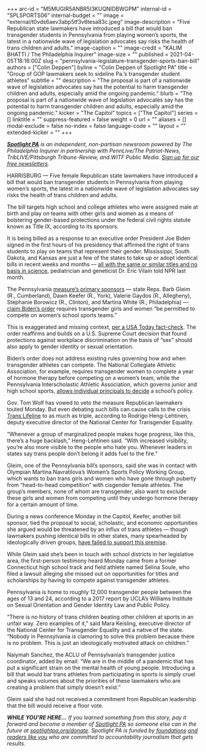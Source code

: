 +++
arc-id = "M5MUGIR5ANBR5I3KUQNIDBWGPM"
internal-id = "SPLSPORTS06"
internal-budget = ""
image = "external/t0vds6aev3abp5tf3v6tesa83c.jpeg"
image-description = "Five Republican state lawmakers have introduced a bill that would ban transgender students in Pennsylvania from playing women’s sports, the latest in a nationwide wave of legislation advocates say risks the health of trans children and adults."
image-caption = ""
image-credit = "KALIM BHATTI / The Philadelphia Inquirer"
image-size = ""
published = 2021-04-05T18:16:00Z
slug = "pennsylvania-legislature-transgender-sports-ban-bill"
authors = ["Colin Deppen"]
byline = "Colin Deppen of Spotlight PA"
title = "Group of GOP lawmakers seek to sideline Pa.’s transgender student athletes"
subtitle = ""
description = "The proposal is part of a nationwide wave of legislation advocates say has the potential to harm transgender children and adults, especially amid the ongoing pandemic."
blurb = "The proposal is part of a nationwide wave of legislation advocates say has the potential to harm transgender children and adults, especially amid the ongoing pandemic."
kicker = "The Capitol"
topics = ["The Capitol"]
series = []
linktitle = ""
suppress-featured = false
weight = 0
url = ""
aliases = []
modal-exclude = false
no-index = false
language-code = ""
layout = ""
extended-kicker = ""
+++

<a href="https://www.spotlightpa.org/"><i><b>Spotlight PA</b></i></a><i> is an independent, non-partisan newsroom powered by The Philadelphia Inquirer in partnership with PennLive/The Patriot-News, TribLIVE/Pittsburgh Tribune-Review, and WITF Public Media. </i><a href="https://www.spotlightpa.org/newsletters"><i>Sign up for our free newsletters</i></a><i>.</i>

HARRISBURG — Five female Republican state lawmakers have introduced a bill that would ban transgender students in Pennsylvania from playing women’s sports, the latest in a nationwide wave of legislation advocates say risks the health of trans children and adults.

The bill targets high school and college athletes who were assigned male at birth and play on teams with other girls and women as a means of bolstering gender-based protections under the federal civil rights statute known as Title IX, according to its sponsors.

It is being billed as a response to an executive order President Joe Biden signed in the first hours of his presidency that affirmed the right of trans students to play on teams that represent their gender. Mississippi, South Dakota, and Kansas are just a few of the states to take up or adopt identical bills in recent weeks and months — <a href="https://www.npr.org/2021/03/18/978716732/wave-of-new-bills-say-trans-athletes-have-an-unfair-edge-what-does-the-science-s">all with the same or similar titles and no basis in science</a>, pediatrician and geneticist Dr. Eric Vilain told NPR last month.

<script src="https://www.spotlightpa.org/embed.js" async></script><div data-spl-embed-version="1" data-spl-src="https://www.spotlightpa.org/embeds/newsletter/"></div>

The Pennsylvania <a href="https://www.legis.state.pa.us/cfdocs/Legis/CSM/showMemoPublic.cfm?chamber=H&SPick=20210&cosponId=34568">measure’s primary sponsors</a> — state Reps. Barb Gleim (R., Cumberland), Dawn Keefer (R., York), Valerie Gaydos (R., Allegheny), Stephanie Borowicz (R., Clinton), and Martina White (R., Philadelphia) — <a href="https://twitter.com/Wordsby_CassieM/status/1377996868412657666">claim Biden’s order</a> requires transgender girls and women “be permitted to compete on women’s school sports teams.”

This is exaggerated and missing context, <a href="https://www.usatoday.com/story/news/factcheck/2021/02/02/fact-check-biden-executive-order-discrimination-transgender-women-sports/6686171002/">per a USA Today fact-check</a>. The order reaffirms and builds on a U.S. Supreme Court decision that found protections against workplace discrimination on the basis of “sex” should also apply to gender identity or sexual orientation.

Biden’s order does not address existing rules governing how and when transgender athletes can compete. The National Collegiate Athletic Association, for example, requires transgender women to complete a year of hormone therapy before competing on a women’s team, while the Pennsylvania Interscholastic Athletic Association, which governs junior and high school sports, <a href="http://district5.piaa.org/news/mixed%20gender%20press%20release%20-%20announcement%206-20-14.pdf">allows individual principals to decide</a> a school’s policy.

Gov. Tom Wolf has vowed to veto the measure Republican lawmakers touted Monday. But even debating such bills can cause calls to the crisis <a href="https://translifeline.org/">Trans Lifeline</a> to as much as triple, according to Rodrigo Heng-Lehtinen, deputy executive director of the National Center for Transgender Equality.

“Whenever a group of marginalized people makes huge progress, like this, there’s a huge backlash,” Heng-Lehtinen said. “With increased visibility, you’re also more visible to the people who hate you. Whenever leaders in states say trans people don’t belong it adds fuel to the fire.”

Gleim, one of the Pennsylvania bill’s sponsors, said she was in contact with Olympian Martina Navratilova’s Women’s Sports Policy Working Group, which wants to ban trans girls and women who have gone through puberty from “head-to-head competition” with cisgender female athletes. The group’s members, none of whom are transgender, also want to exclude these girls and women from competing until they undergo hormone therapy for a certain amount of time.

During a news conference Monday in the Capitol, Keefer, another bill sponsor, tied the proposal to social, scholastic, and economic opportunities she argued would be threatened by an influx of trans athletes —&nbsp;though lawmakers pushing identical bills in other states, many spearheaded by ideologically driven groups, <a href="https://apnews.com/article/lawmakers-unable-to-cite-local-trans-girls-sports-914a982545e943ecc1e265e8c41042e7">have failed to support this premise</a>.

While Gleim said she’s been in touch with school districts in her legislative area, the first-person testimony heard Monday came from a former Connecticut high school<b> </b>track and field athlete named Selina Soule, who filed a lawsuit alleging she missed out on opportunities for titles and scholarships by having to compete against transgender athletes.

<script src="https://www.spotlightpa.org/embed.js" async></script><div data-spl-embed-version="1" data-spl-src="https://www.spotlightpa.org/embeds/donate/?teaser_text=If%20you%20learned%20something%20from%20this%20report%2C%20pay%20it%20forward%20and%20become%20a%20member%20of%20Spotlight%20PA%20so%20someone%20else%20can%20in%20the%20future.&cta_text=CLICK%20TO%20CONTRIBUTE&eyebrow_text=WHILE%20YOU'RE%20HERE..."></div>

Pennsylvania is home to roughly 12,000 transgender people between the ages of 13 and 24, according to a 2017 report by UCLA’s Williams Institute on Sexual Orientation and Gender Identity Law and Public Policy.

“There is no history of trans children beating other children at sports in an unfair way. Zero examples of it,” said Mara Keisling, executive director of the National Center for Transgender Equality and a native of the state. “Nobody in Pennsylvania is clamoring to solve this problem because there is no problem. This is just an ideologically motivated attack on children.”

Naiymah Sanchez, the ACLU of Pennsylvania’s transgender justice coordinator, added by email: “We are in the middle of a pandemic that has put a significant strain on the mental health of young people. Introducing a bill that would bar trans athletes from participating in sports is simply cruel and speaks volumes about the priorities of these lawmakers who are creating a problem that simply doesn’t exist.”

Gleim said she had not received a commitment from Republican leadership that the bill would receive a floor vote.

<i><b>WHILE YOU’RE HERE...</b></i><i> If you learned something from this story, pay it forward and become a member of </i><a href="https://www.spotlightpa.org/"><i>Spotlight PA</i></a><i> so someone else can in the future at </i><a href="http://spotlightpa.org/donate"><i>spotlightpa.org/donate</i></a><i>. Spotlight PA is funded by</i><a href="https://www.spotlightpa.org/support"><i> foundations</i></a><i> </i><a href="https://www.spotlightpa.org/support"><i>and readers like you</i></a><i> who are committed to accountability journalism that gets results.</i>
